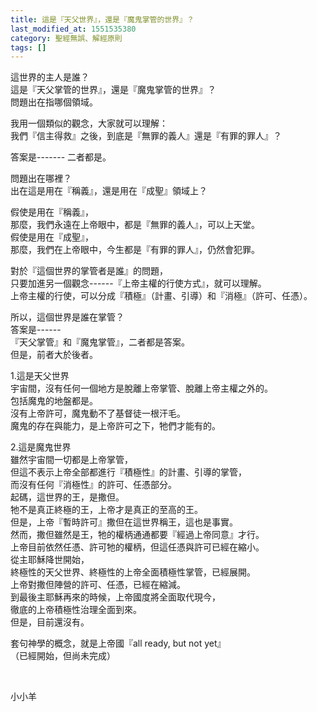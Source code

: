 ```yaml
---
title: 這是『天父世界』，還是『魔鬼掌管的世界』？
last_modified_at: 1551535380
category: 聖經無誤、解經原則
tags: []
---
```


<p>這世界的主人是誰？<br/>
這是『天父掌管的世界』，還是『魔鬼掌管的世界』？<br/>
問題出在指哪個領域。</p>
<p>我用一個類似的觀念，大家就可以理解：<br/>
我們『信主得救』之後，到底是『無罪的義人』還是『有罪的罪人』？</p>
<p>答案是------- 二者都是。</p>
<p>問題出在哪裡？<br/>
出在這是用在『稱義』，還是用在『成聖』領域上？</p>
<p>假使是用在『稱義』，<br/>
那麼，我們永遠在上帝眼中，都是『無罪的義人』，可以上天堂。<br/>
假使是用在『成聖』，<br/>
那麼，我們在上帝眼中，今生都是『有罪的罪人』，仍然會犯罪。</p>
<p>對於『這個世界的掌管者是誰』的問題，<br/>
只要加進另一個觀念------『上帝主權的行使方式』，就可以理解。<br/>
上帝主權的行使，可以分成『積極』（計畫、引導）和『消極』（許可、任憑）。</p>
<p>所以，這個世界是誰在掌管？<br/>
答案是------<br/>
『天父掌管』和『魔鬼掌管』，二者都是答案。<br/>
但是，前者大於後者。</p>
<p>1.這是天父世界<br/>
宇宙間，沒有任何一個地方是脫離上帝掌管、脫離上帝主權之外的。<br/>
包括魔鬼的地盤都是。<br/>
沒有上帝許可，魔鬼動不了基督徒一根汗毛。<br/>
魔鬼的存在與能力，是上帝許可之下，牠們才能有的。</p>
<p>2.這是魔鬼世界<br/>
雖然宇宙間一切都是上帝掌管，<br/>
但這不表示上帝全部都進行『積極性』的計畫、引導的掌管，<br/>
而沒有任何『消極性』的許可、任憑部分。<br/>
起碼，這世界的王，是撒但。<br/>
牠不是真正終極的王，上帝才是真正的至高的王。<br/>
但是，上帝『暫時許可』撒但在這世界稱王，這也是事實。<br/>
然而，撒但雖然是王，牠的權柄通通都要『經過上帝同意』才行。<br/>
上帝目前依然任憑、許可牠的權柄，但這任憑與許可已經在縮小。<br/>
從主耶穌降世開始，<br/>
終極性的天父世界、終極性的上帝全面積極性掌管，已經展開。<br/>
上帝對撒但陣營的許可、任憑，已經在縮減。<br/>
到最後主耶穌再來的時候，上帝國度將全面取代現今，<br/>
徹底的上帝積極性治理全面到來。<br/>
但是，目前還沒有。</p>
<p>套句神學的概念，就是上帝國『all ready, but not yet』<br/>
（已經開始，但尚未完成）</p>
<p> </p>
<p>小小羊</p>
